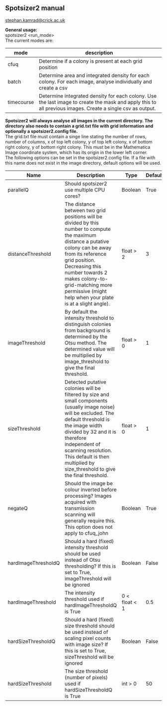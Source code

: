 ## Spotsizer2 manual  

stephan.kamrad@crick.ac.uk  

**General usage:**  
spotsizer2 <run_mode>  
The current modes are:  

mode | description
-----|------------
cfuq | Determine if a colony is present at each grid position
batch | Determine area and integrated density for each colony. For each image, analyse individually and create a csv
timecourse | Determine integrated density for each colony. Use the last image to create the mask and apply this to all previous images. Create a single csv as output.

**Spotsizer2 will always analyse all images in the current directory. The directory also needs to contain a grid.txt file with grid information and optionally a spotsizer2.config file.**  
The grid.txt file must contain a singe line stating the number of rows, number of columns, x of top left colony, y of top left colony, x of bottom right colony, y of bottom right colony. This must be in the Mathematica Image coordinate system, which has its origin in the lower left corner.  
The following options can be set in the spotsizer2.config file. If a file with this name does not exist in the image directory, default options will be used.  

Name|Description|Type|Default
----|-----------|----|-------
parallelQ|Should spotsizer2 use multiple CPU cores?|Boolean|True
distanceThreshold|The distance between two grid positions will be divided by this number to compute the maximum distance a putative colony can be away from its reference grid position. Decreasing this number towards 2 makes colony-to-grid-matching more permissive (might help when your plate is at a slight angle).|float > 2|3
imageThreshold|By default the intensity threshold to distinguish colonies from background is determined by the Otsu method. The determined value will be multiplied by image_threshold to give the final threshold.|float > 0|1
sizeThreshold|Detected putative colonies will be filtered by size and small components (usually image noise) will be excluded. The default threshold is the image width divided by 32 and it is therefore independent of scanning resolution. This default is then multiplied by size_threshold to give the final threshold.|float > 0|1
negateQ|Should the image be colour inverted before processing? Images acquired with transmission scanning will generally require this. This option does not apply to cfuq_john |Boolean|True
hardImageThresholdQ|Should a hard (fixed) intensity threshold should be used instead of Otsu thresholding? If this is set to True, imageThreshold will be ignored|Boolean|False
hardImageThreshold|The intensity threshold used if hardImageThresholdQ is True| 0 < float < 1|0.5
hardSizeThresholdQ|Should a hard (fixed) size threshold should be used instead of scaling pixel counts with image size? If this is set to True, sizeThreshold will be ignored|Boolean|False
hardSizeThreshold|The size threshold (number of pixels) used if hardSizeThresholdQ is True| int > 0|50
